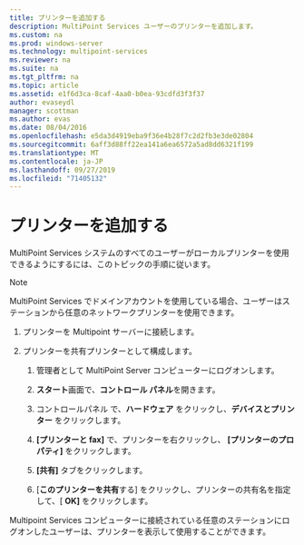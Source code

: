 ```yaml
---
title: プリンターを追加する
description: MultiPoint Services ユーザーのプリンターを追加します。
ms.custom: na
ms.prod: windows-server
ms.technology: multipoint-services
ms.reviewer: na
ms.suite: na
ms.tgt_pltfrm: na
ms.topic: article
ms.assetid: e1f6d3ca-8caf-4aa0-b0ea-93cdfd3f3f37
author: evaseydl
manager: scottman
ms.author: evas
ms.date: 08/04/2016
ms.openlocfilehash: e5da3d4919eba9f36e4b28f7c2d2fb3e3de02804
ms.sourcegitcommit: 6aff3d88ff22ea141a6ea6572a5ad8dd6321f199
ms.translationtype: MT
ms.contentlocale: ja-JP
ms.lasthandoff: 09/27/2019
ms.locfileid: "71405132"
---
```

# <a name="add-printers"></a>プリンターを追加する
MultiPoint Services システムのすべてのユーザーがローカルプリンターを使用できるようにするには、このトピックの手順に従います。  
  
> [!NOTE]  
> MultiPoint Services でドメインアカウントを使用している場合、ユーザーはステーションから任意のネットワークプリンターを使用できます。  
  
1.  プリンターを Multipoint サーバーに接続します。  
  
2.  プリンターを共有プリンターとして構成します。  
  
    1.  管理者として MultiPoint Server コンピューターにログオンします。  
  
    2.  **スタート**画面で、**コントロール パネル**を開きます。  
  
    3.  コントロールパネル で、**ハードウェア** をクリックし、**デバイスとプリンター** をクリックします。  
  
    4.  **[プリンターと fax]** で、プリンターを右クリックし、 **[プリンターのプロパティ]** をクリックします。  
  
    5.  **[共有]** タブをクリックします。  
  
    6.  [**このプリンターを共有**する] をクリックし、プリンターの共有名を指定して、[ **OK]** をクリックします。  
  
Multipoint Services コンピューターに接続されている任意のステーションにログオンしたユーザーは、プリンターを表示して使用することができます。 